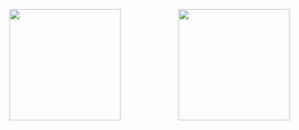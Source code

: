 <div style="display: flex; flex-direction: row; justify-content: space-between">
  <a>
    <img height=200px src="https://github-readme-stats.vercel.app/api?username=cmalagacode&show_icons=true&theme=tokyonight" />
  </a>
  <a>
    <img height=200px src="https://github-readme-stats.vercel.app/api/top-langs/?username=cmalagacode&theme=tokyonight" />
  </a>
</div>

